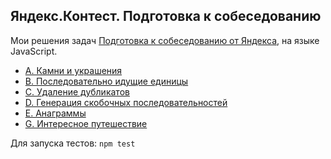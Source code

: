 ## Яндекс.Контест. Подготовка к собеседованию

Мои решения задач [Подготовка к собеседованию от Яндекса](https://contest.yandex.ru/contest/8458), на языке JavaScript.

- [A. Камни и украшения](https://github.com/feeedback/yandex-interview-contest/tree/main/A)
- [B. Последовательно идущие единицы](https://github.com/feeedback/yandex-interview-contest/tree/main/B)
- [C. Удаление дубликатов](https://github.com/feeedback/yandex-interview-contest/tree/main/C)
- [D. Генерация скобочных последовательностей](https://github.com/feeedback/yandex-interview-contest/tree/main/D)
- [E. Анаграммы](https://github.com/feeedback/yandex-interview-contest/tree/main/E)
- [G. Интересное путешествие](https://github.com/feeedback/yandex-interview-contest/tree/main/G)

Для запуска тестов: `npm test`
